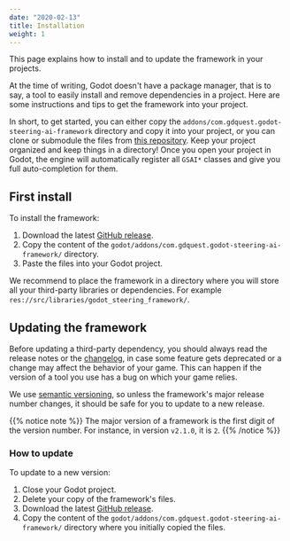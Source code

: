 ```yaml
---
date: "2020-02-13"
title: Installation
weight: 1
---
```


This page explains how to install and to update the framework in your projects.

At the time of writing, Godot doesn't have a package manager, that is to say, a tool to easily install and remove dependencies in a project. Here are some instructions and tips to get the framework into your project.

In short, to get started, you can either copy the `addons/com.gdquest.godot-steering-ai-framework` directory and copy it into your project, or you can clone or submodule the files from [this repository](https://github.com/GDQuest/godot-steering-ai-framework-submodule). Keep your project organized and keep things in a directory! Once you open your project in Godot, the engine will automatically register all `GSAI*` classes and give you full auto-completion for them.

## First install ##

To install the framework:

1. Download the latest [GitHub release](https://github.com/GDQuest/godot-steering-ai-framework/releases).
2. Copy the content of the `godot/addons/com.gdquest.godot-steering-ai-framework/` directory.
3. Paste the files into your Godot project.

We recommend to place the framework in a directory where you will store all your third-party libraries or dependencies. For example `res://src/libraries/godot_steering_framework/`.

## Updating the framework ##

Before updating a third-party dependency, you should always read the release notes or the [changelog](https://github.com/GDQuest/godot-steering-ai-framework/blob/master/CHANGELOG.md), in case some feature gets deprecated or a change may affect the behavior of your game. This can happen if the version of a tool you use has a bug on which your game relies.

We use [semantic versioning](https://semver.org/), so unless the framework's major release number changes, it should be safe for you to update to a new release.

{{% notice note %}} 
The major version of a framework is the first digit of the version number. For instance, in version `v2.1.0`, it is `2`.
{{% /notice %}} 

### How to update ###

To update to a new version:

1. Close your Godot project.
1. Delete your copy of the framework's files.
1. Download the latest [GitHub release](https://github.com/GDQuest/godot-steering-ai-framework/releases).
1. Copy the content of the `godot/addons/com.gdquest.godot-steering-ai-framework/` directory where you initially copied the files.
